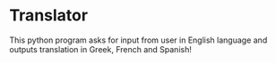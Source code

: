 # Translator

This python program asks for input from user in English language and outputs translation in Greek, French and Spanish!
